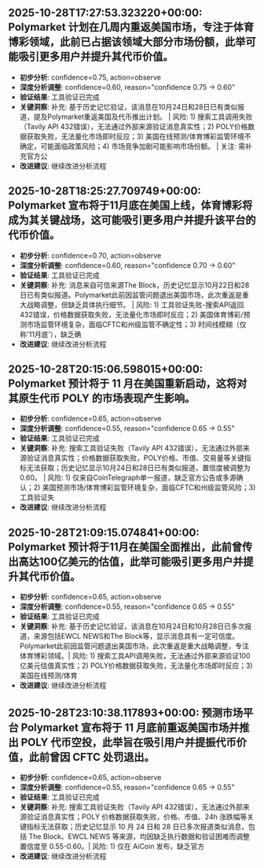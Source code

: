
## 2025-10-28T17:27:53.323220+00:00: Polymarket 计划在几周内重返美国市场，专注于体育博彩领域，此前已占据该领域大部分市场份额，此举可能吸引更多用户并提升其代币价值。
- **初步分析**: confidence=0.75, action=observe
- **深度分析调整**: confidence=0.60, reason="confidence 0.75 → 0.60"
- **验证结果**: 工具验证已完成
- **关键洞察**: 补充: 基于历史记忆验证，该消息在10月24日和28日已有类似报道，提及Polymarket重返美国及代币推出计划。 | 风险: 1) 搜索工具调用失败（Tavily API 432错误），无法通过外部来源验证消息真实性；2) POLY价格数据获取失败，无法量化市场即时反应；3) 美国在线预测/体育博彩监管环境不确定，可能面临政策风险；4) 市场竞争加剧可能影响市场份额。 | 关注: 需补充官方公
- **改进建议**: 继续改进分析流程


## 2025-10-28T18:25:27.709749+00:00: Polymarket 宣布将于11月底在美国上线，体育博彩将成为其关键战场，这可能吸引更多用户并提升该平台的代币价值。
- **初步分析**: confidence=0.70, action=observe
- **深度分析调整**: confidence=0.60, reason="confidence 0.70 → 0.60"
- **验证结果**: 工具验证已完成
- **关键洞察**: 补充: 消息来自可信来源The Block，历史记忆显示10月22日和28日已有类似报道。Polymarket此前因监管问题退出美国市场，此次重返是重大战略调整，但缺乏具体执行细节。 | 风险: 1) 工具验证失败-搜索API返回432错误，价格数据获取失败，无法量化市场即时反应；2) 美国体育博彩/预测市场监管环境复杂，面临CFTC和州级监管不确定性；3) 时间线模糊（仅称'11月底'），缺乏确
- **改进建议**: 继续改进分析流程


## 2025-10-28T20:15:06.598015+00:00: Polymarket 预计将于 11 月在美国重新启动，这将对其原生代币 POLY 的市场表现产生影响。
- **初步分析**: confidence=0.65, action=observe
- **深度分析调整**: confidence=0.55, reason="confidence 0.65 → 0.55"
- **验证结果**: 工具验证已完成
- **关键洞察**: 补充: 搜索工具验证失败（Tavily API 432错误），无法通过外部来源验证消息真实性；价格数据获取失败，POLY价格、市值、交易量等关键指标无法获取；历史记忆显示10月24日和28日已有类似报道，置信度被调整为0.60。 | 风险: 1) 仅来自CoinTelegraph单一报道，缺乏官方公告或多源确认；2) 美国预测市场/体育博彩监管环境复杂，面临CFTC和州级监管风险；3) 工具验证失
- **改进建议**: 继续改进分析流程


## 2025-10-28T21:09:15.074841+00:00: Polymarket 预计将于11月在美国全面推出，此前曾传出高达100亿美元的估值，此举可能吸引更多用户并提升其代币价值。
- **初步分析**: confidence=0.65, action=observe
- **深度分析调整**: confidence=0.55, reason="confidence 0.65 → 0.55"
- **验证结果**: 工具验证已完成
- **关键洞察**: 补充: 基于历史记忆验证，该消息在10月24日和10月28日已多次报道，来源包括EWCL NEWS和The Block等，显示消息具有一定可信度。Polymarket此前因监管问题退出美国市场，此次重返是重大战略调整，专注体育博彩领域。| 风险: 1) 搜索工具API调用失败，无法通过外部来源验证100亿美元估值真实性；2) POLY价格数据获取失败，无法量化市场即时反应；3) 美国在线预测/体育
- **改进建议**: 继续改进分析流程


## 2025-10-28T23:10:38.117893+00:00: 预测市场平台 Polymarket 宣布将于 11 月底前重返美国市场并推出 POLY 代币空投，此举旨在吸引用户并提振代币价值，此前曾因 CFTC 处罚退出。
- **初步分析**: confidence=0.65, action=observe
- **深度分析调整**: confidence=0.55, reason="confidence 0.65 → 0.55"
- **验证结果**: 工具验证已完成
- **关键洞察**: 补充: 搜索工具验证失败（Tavily API 432错误），无法通过外部来源验证消息真实性；POLY 价格数据获取失败，价格、市值、24h 涨跌幅等关键指标无法获取；历史记忆显示 10 月 24 日和 28 日已多次报道类似消息，包括 The Block、EWCL NEWS 等来源，均因缺乏执行数据和验证困难而调整置信度至 0.55-0.60。| 风险: 1) 仅在 AiCoin 发布，缺乏官方
- **改进建议**: 继续改进分析流程

